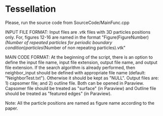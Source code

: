 # Tessellation

Please, run the source code from SourceCode/MainFunc.cpp

INPUT FILE FORMAT: Input files are .vtk files with 3D particles positions only. For, figures 12-16 are named in the format "Figure(FigureNumber)_(Number of repeated particles for periodic boundary condition)particles_(Number of non repeating particles).vtk"

MAIN CODE FORMAT: At the beginning of the script, there is an option to define the input file name, input file extension, output file name, and output file extension. If the search algorithm is already performed, then neighbor_input should be defined with appropriate file name (default: "NeighborTest.txt"). Otherwise it should be kept as "NULL". Output files are: 1) capsomer file; and 2) outline file. Both can be opened in Paraview. Capsomer file should be treated as "surface" (in Paraview) and Outline file should be treated as "featured edges" (in Paraview).

Note: All the particle positions are named as figure name according to the paper. 
